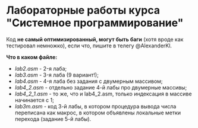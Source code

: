 # Лабораторные работы курса "Системное программирование"
Код __не самый оптимизированный, могут быть баги__ (хотя вроде как тестировал немножко), если что, пишите в телегу @AlexanderKl.

__Что в каком файле:__
- _lab2.asm_ - 2-я лаба;
- _lab3.asm_ - 3-я лаба (9 вариант!);
- _lab4.asm_ - 4-я лаба без задания с двумерным массивом;
- _lab4_2.asm_ - отдельно задание 4-й лабы про двумерные массивы;
- _lab4_2_1.asm_ - то же, что и lab4_2.asm, только индексация в массиве начинается с 1;
- _lab3m.asm_ - код 3-й лабы, в котором процедура вывода числа переписана как макрос, в котором объявлены локальные метки перехода (задание 5-й лабы).
